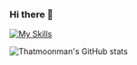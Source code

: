 ### Hi there 👋


[![My Skills](https://skills.thijs.gg/icons?i=js,react,html,css,nodejs,ruby,rails,postgresql,mongodb,git)](https://skills.thijs.gg)

![Thatmoonman's GitHub stats](https://github-readme-stats.vercel.app/api?username=Thatmoonman&show_icons=true&theme=synthwave)

<!--
**Thatmoonman/Thatmoonman** is a ✨ _special_ ✨ repository because its `README.md` (this file) appears on your GitHub profile.

Here are some ideas to get you started:

- 🔭 I’m currently working on ...
- 🌱 I’m currently learning ...
- 👯 I’m looking to collaborate on ...
- 🤔 I’m looking for help with ...
- 💬 Ask me about ...
- 📫 How to reach me: ...
- 😄 Pronouns: ...
- ⚡ Fun fact: ...
-->
